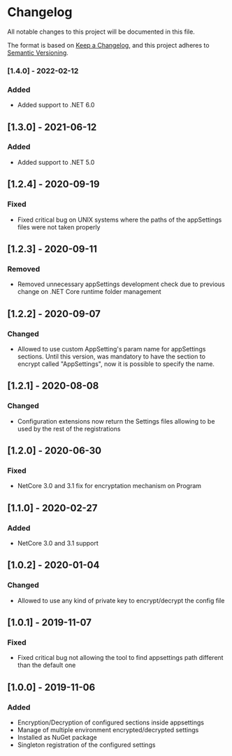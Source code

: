 ﻿# Changelog
All notable changes to this project will be documented in this file.

The format is based on [Keep a Changelog](https://keepachangelog.com/en/1.0.0/),
and this project adheres to [Semantic Versioning](https://semver.org/spec/v2.0.0.html).

### [1.4.0] - 2022-02-12
### Added
- Added support to .NET 6.0

## [1.3.0] - 2021-06-12
### Added
- Added support to .NET 5.0

## [1.2.4] - 2020-09-19
### Fixed
- Fixed critical bug on UNIX systems where the paths of the appSettings files were not taken properly

## [1.2.3] - 2020-09-11
### Removed
- Removed unnecessary appSettings development check due to previous change on .NET Core runtime folder management

## [1.2.2] - 2020-09-07
### Changed
- Allowed to use custom AppSetting's param name for appSettings sections. Until this version, was mandatory to have the section to encrypt called "AppSettings", now it is possible to specify the name.

## [1.2.1] - 2020-08-08
### Changed
- Configuration extensions now return the Settings files allowing to be used by the rest of the registrations

## [1.2.0] - 2020-06-30
### Fixed
- NetCore 3.0 and 3.1 fix for encryptation mechanism on Program

## [1.1.0] - 2020-02-27
### Added
- NetCore 3.0 and 3.1 support

## [1.0.2] - 2020-01-04
### Changed
- Allowed to use any kind of private key to encrypt/decrypt the config file

## [1.0.1] - 2019-11-07
### Fixed
- Fixed critical bug not allowing the tool to find appsettings path different than the default one

## [1.0.0] - 2019-11-06
### Added
- Encryption/Decryption of configured sections inside appsettings
- Manage of multiple environment encrypted/decrypted settings 
- Installed as NuGet package
- Singleton registration of the configured settings